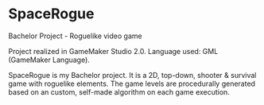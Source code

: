 # SpaceRogue
Bachelor Project - Roguelike video game

Project realized in GameMaker Studio 2.0. Language used: GML (GameMaker Language).

SpaceRogue is my Bachelor project. It is a 2D, top-down, shooter & survival game with roguelike elements. 
The game levels are procedurally generated based on an custom, self-made algorithm on each game execution.
